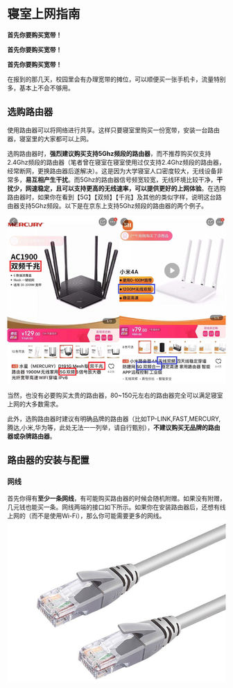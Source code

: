 # 寝室上网指南

**首先你要购买宽带！**

**首先你要购买宽带！**

**首先你要购买宽带！**

在报到的那几天，校园里会有办理宽带的摊位，可以顺便买一张手机卡，流量特别多，基本上不会不够用。

## 选购路由器

使用路由器可以将网络进行共享。这样只要寝室里购买一份宽带，安装一台路由器，寝室里的大家都可以上网。

选购路由器时，**强烈建议购买支持5Ghz频段的路由器**，而不推荐购买仅支持2.4Ghz频段的路由器（笔者曾在寝室在寝室使用过仅支持2.4Ghz频段的路由器，经常断网，更换路由器后遂解决）。这是因为大学寝室人口密度较大，无线设备非常多，**易互相产生干扰**。而5Ghz的路由器信号频宽较宽，无线环境比较干净，**干扰少，网速稳定，且可以支持更高的无线速率，可以提供更好的上网体验**。在选购路由器时，如果你在看到【5G】【双频】【千兆】及其他的类似字样，说明这台路由器支持5Ghz频段。以下是在京东上支持5Ghz频段的路由器的两个例子。

![router_example](./pictures/router_example.png)

当然，也没有必要购买太贵的路由器，80~150元左右的路由器完全可以满足寝室上网的大多数需求。

此外，选购路由器时建议有明确品牌的路由器（比如TP-LINK,FAST,MERCURY,腾达,小米,华为等，此处无法一一列举，请自行甄别），**不建议购买无品牌的路由器或杂牌路由器**。

## 路由器的安装与配置

### 网线

首先你得有**至少一条网线**，有可能购买路由器的时候会随机附赠。如果没有附赠，几元钱也能买一条。网线两端的接口如下所示。如果你在安装路由器后，还想有线上网的（而不是使用Wi-Fi），那么你可能需要更多的网线。![network_cable](./pictures/network_cable.jpg)